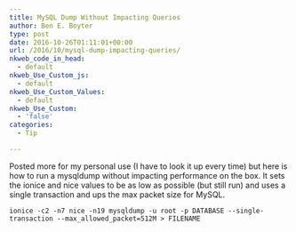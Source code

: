 ```yaml
---
title: MySQL Dump Without Impacting Queries
author: Ben E. Boyter
type: post
date: 2016-10-26T01:11:01+00:00
url: /2016/10/mysql-dump-impacting-queries/
nkweb_code_in_head:
  - default
nkweb_Use_Custom_js:
  - default
nkweb_Use_Custom_Values:
  - default
nkweb_Use_Custom:
  - 'false'
categories:
  - Tip

---
```

Posted more for my personal use (I have to look it up every time) but here is how to run a mysqldump without impacting performance on the box. It sets the ionice and nice values to be as low as possible (but still run) and uses a single transaction and ups the max packet size for MySQL.

```
ionice -c2 -n7 nice -n19 mysqldump -u root -p DATABASE --single-transaction --max_allowed_packet=512M > FILENAME
```